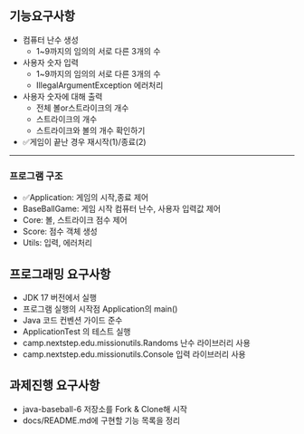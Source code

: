 ## 기능요구사항
- 컴퓨터 난수 생성
  - 1~9까지의 임의의 서로 다른 3개의 수
- 사용자 숫자 입력
  - 1~9까지의 임의의 서로 다른 3개의 수 
  - IllegalArgumentException 에러처리 
- 사용자 숫자에 대해 출력
  - 전체 볼or스트라이크의 개수
  - 스트라이크의 개수
  - 스트라이크와 볼의 개수 확인하기
- ✅게임이 끝난 경우 재시작(1)/종료(2)
---
### 프로그램 구조
- ✅Application: 게임의 시작,종료 제어
- BaseBallGame: 게임 시작 컴퓨터 난수, 사용자 입력값 제어
- Core: 볼, 스트라이크 점수 제어
- Score: 점수 객체 생성
- Utils: 입력, 에러처리

## 프로그래밍 요구사항
- JDK 17 버전에서 실행
- 프로그램 실행의 시작점 Application의 main()
- Java 코드 컨벤션 가이드 준수
- ApplicationTest 의 테스트 실행
- camp.nextstep.edu.missionutils.Randoms 난수 라이브러리 사용
- camp.nextstep.edu.missionutils.Console 입력 라이브러리 사용

## 과제진행 요구사항
- java-baseball-6 저장소를 Fork & Clone해 시작
- docs/README.md에 구현할 기능 목록을 정리